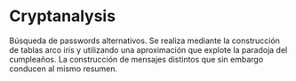 # Cryptanalysis
Búsqueda de passwords alternativos. Se realiza mediante la construcción de tablas arco iris y utilizando una aproximación que explote la paradoja del cumpleaños. La construcción de mensajes distintos que sin embargo conducen al mismo resumen.
